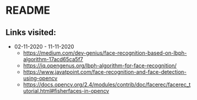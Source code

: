 # README

## Links visited:
- 02-11-2020 - 11-11-2020
  - https://medium.com/dev-genius/face-recognition-based-on-lbph-algorithm-17acd65ca5f7
  - https://iq.opengenus.org/lbph-algorithm-for-face-recognition/
  - https://www.javatpoint.com/face-recognition-and-face-detection-using-opencv
  - https://docs.opencv.org/2.4/modules/contrib/doc/facerec/facerec_tutorial.html#fisherfaces-in-opencv